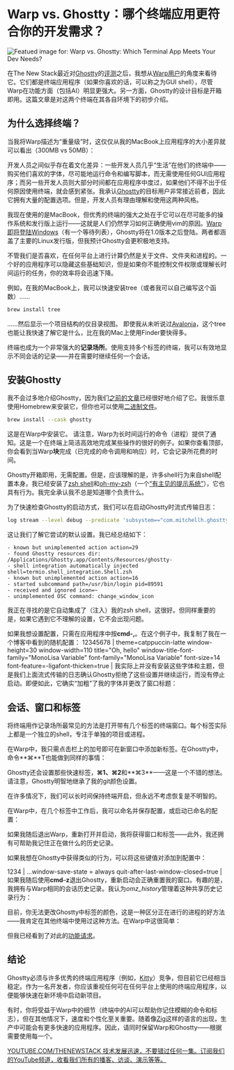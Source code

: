 # Warp vs. Ghostty：哪个终端应用更符合你的开发需求？

![Featued image for: Warp vs. Ghostty: Which Terminal App Meets Your Dev Needs?](https://cdn.thenewstack.io/media/2025/01/b4c24844-zyanya-citlalli-dhv25adxf74-unsplashb-1024x576.jpg)

在The New Stack最近对[Ghostty](https://thenewstack.io/ghostty-will-get-you-excited-about-using-a-terminal-again/)的[评测](https://thenewstack.io/ghostty-will-get-you-excited-about-using-a-terminal-again/)之后，我想从[Warp用户](https://thenewstack.io/a-review-of-warp-another-rust-based-terminal/)的角度来看待它。它们都是终端应用程序（如果你喜欢的话，可以称之为GUI shell），尽管Warp在功能方面（包括AI）明显更强大。另一方面，Ghostty的设计目标是开箱即用。这篇文章是对这两个终端在其各自环境下的初步介绍。

## 为什么选择终端？

当我将Warp描述为“重量级”时，这仅仅从我的MacBook上应用程序的大小差异就可以看出（300MB vs 50MB）：

开发人员之间似乎存在着文化差异：一些开发人员几乎“生活”在他们的终端中——购买他们喜欢的字体，尽可能地运行命令和编写脚本，而无需使用任何GUI应用程序；而另一些开发人员则大部分时间都在应用程序中度过，如果他们不得不出于任何原因使用终端，就会感到紧张。我承认[Ghostty](https://thenewstack.io/ghostty-will-get-you-excited-about-using-a-terminal-again/)的目标用户非常接近前者，因此它拥有大量的配置选项。但是，开发人员有理由理解和使用这两种风格。

我现在使用的是MacBook，但优秀的终端的强大之处在于它可以在尽可能多的操作系统和发行版上运行——这就是人们仍然学习如何正确使用vim的原因。[Warp即将登陆Windows](https://www.warp.dev/windows-terminal)（有一个等待列表），Ghostty将在1.0版本之后登陆。两者都涵盖了主要的Linux发行版，但我预计Ghostty会更积极地支持。

不管我们是否喜欢，在任何平台上进行计算仍然是关于文件、文件夹和进程的。一个好的应用程序可以隐藏这些基础知识，但是如果你不能控制文件权限或理解长时间运行的任务，你的效率将会迅速下降。

例如，在我的MacBook上，我可以快速安装tree（或者我可以自己编写这个函数）……

```bash
brew install tree
```

……然后显示一个项目结构的仅目录视图。
即使我从未听说过[Avalonia](https://thenewstack.io/avalonia-an-open-source-option-for-cross-platform-ui-work/)，这个tree也能让我快速了解它是什么，比在我的Mac上使用Finder要快得多。

终端也成为一个非常强大的**记录场所**。使用支持多个标签的终端，我可以有效地显示不同会话的记录——并在需要时继续任何一个会话。

## 安装Ghostty

我不会过多地介绍Ghostty，因为我们[之前的文章](https://thenewstack.io/ghostty-will-get-you-excited-about-using-a-terminal-again/)已经很好地介绍了它。我很乐意使用Homebrew来安装它，但你也可以使用[二进制文件](https://ghostty.org/download)。

```bash
brew install --cask ghostty
```

这是在Warp中安装它。
请注意，Warp为长时间运行的命令（进程）提供了通知。这是一个在终端上简洁高效地完成某些操作的很好的例子。如果你查看顶部，你会看到当Warp**块**完成（已完成的命令调用和响应）时，它会记录所花费的时间。

Ghostty开箱即用，无需配置。但是，应该理解的是，许多shell行为来自shell配置本身。我已经安装了[zsh shell](https://www.zsh.org/)和[oh-my-zsh](https://ohmyz.sh/)（一个[“有主见的提示系统”](https://thenewstack.io/fosdem-24-can-the-unix-shell-be-improved-hell-yes/)），它也具有行为。我完全承认我不总是知道哪个负责什么。

为了快速检查Ghostty的启动方式，我们可以在启动Ghostty时流式传输日志：

```bash
log stream --level debug --predicate 'subsystem=="com.mitchellh.ghostty"'
```

这让我们了解它尝试的默认设置。我已经总结如下：

```
- known but unimplemented action action=29
- found Ghostty resources dir: /Applications/Ghostty.app/Contents/Resources/ghostty-
- shell integration automatically injected shell=termio.shell_integration.Shell.zsh
- known but unimplemented action action=16
- started subcommand path=/usr/bin/login pid=89591
- received and ignored icon=~
- unimplemented OSC command: change_window_icon
```

我正在寻找的是它自动集成了（注入）我的zsh shell，这很好。但同样重要的是，如果它遇到它不理解的设置，它不会出现问题。

如果我想设置配置，只需在应用程序中按**cmd-,**。在这个例子中，我复制了我在一个博客中看到的随机配置：
12345678 | theme=catppuccin-latte window-height=30 window-width=110 title="Oh, hello" window-title-font-family="MonoLisa Variable" font-family="MonoLisa Variable" font-size=14 font-feature=-ligafont-thicken=true |
我实际上并没有安装这些字体和主题，但是我们上面流式传输的日志确认Ghostty拒绝了这些设置并继续运行，而没有停止启动。即便如此，它确实“加粗”了我的字体并更改了窗口标题：

## 会话、窗口和标签
将终端用作记录场所最常见的方法是打开带有几个标签的终端窗口。每个标签实际上都是一个独立的shell，专注于单独的项目或进程。

在Warp中，我只需点击栏上的加号即可在新窗口中添加新标签。在Ghostty中，命令**⌘**T也能做到同样的事情：

Ghostty还会设置那些快速标签，**⌘1、⌘2**和**⌘3**——这是一个不错的想法。请注意，Ghostty明智地继承了我的git颜色设置。

在许多情况下，我们可以长时间保持终端开启，但永远不考虑恢复是不明智的。

在Warp中，在几个标签中工作后，我可以命名并保存配置，或启动已命名的配置：

如果我随后退出Warp，重新打开并启动，我将获得窗口和标签——此外，我还拥有可帮助我记住正在做什么的历史记录。

如果我想在Ghostty中获得类似的行为，可以将这些键值对添加到配置中：

1234 | ...window-save-state = always quit-after-last-window-closed=true |
如果我随后使用**cmd**–**z**退出Ghostty，重新启动会正确重置我的窗口。有趣的是，我拥有与Warp相同的会话历史记录。我认为*omz_history*管理着这种共享历史记录行为：

目前，你无法更改Ghostty中标签的颜色，这是一种区分正在进行的进程的好方法——我肯定在其他终端中使用过这种方法。在Warp中这很简单：

但我已经看到了对此的[功能请求](https://github.com/ghostty-org/ghostty/issues/2509)。

## 结论
Ghostty必须与许多优秀的终端应用程序（例如，[Kitty](https://sw.kovidgoyal.net/kitty/)）竞争，但目前它已经相当稳定。作为一名开发者，你应该重视任何可在任何平台上使用的终端应用程序，以便能够快速在新环境中启动新项目。

有时，你将受益于Warp中的细节（终端中的AI可以帮助你记住模糊的命令和标志），但在其他情况下，速度和个性化至关重要。随着像[Zig](https://thenewstack.io/introduction-to-zig-a-potential-heir-to-c/)这样的语言的出现，生产中可能会有更多快速的应用程序。因此，请同时保留Warp和Ghostty——根据需要使用每一个。

[YOUTUBE.COM/THENEWSTACK 技术发展迅速，不要错过任何一集。订阅我们的YouTube频道，收看我们所有的播客、访谈、演示等等。](https://youtube.com/thenewstack?sub_confirmation=1)